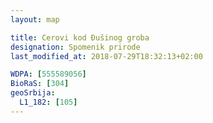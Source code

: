 ```yaml
---
layout: map

title: Cerovi kod Đušinog groba
designation: Spomenik prirode
last_modified_at: 2018-07-29T18:32:13+02:00

WDPA: [555589056]
BioRaS: [304]
geoSrbija:
  L1_182: [105]
---
```

